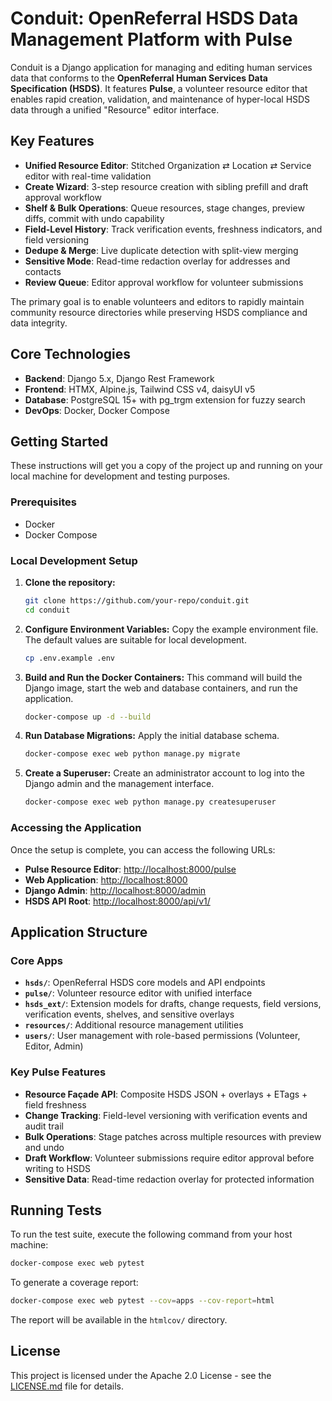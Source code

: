 # Conduit: OpenReferral HSDS Data Management Platform with Pulse

[](https://www.google.com/search?q=https://github.com/your-repo/conduit/actions)
[](https://www.google.com/search?q=https://codecov.io/gh/your-repo/conduit)
[](https://opensource.org/licenses/MIT)

Conduit is a Django application for managing and editing human services data that conforms to the **OpenReferral Human Services Data Specification (HSDS)**. It features **Pulse**, a volunteer resource editor that enables rapid creation, validation, and maintenance of hyper-local HSDS data through a unified "Resource" editor interface.

## Key Features

- **Unified Resource Editor**: Stitched Organization ⇄ Location ⇄ Service editor with real-time validation
- **Create Wizard**: 3-step resource creation with sibling prefill and draft approval workflow
- **Shelf & Bulk Operations**: Queue resources, stage changes, preview diffs, commit with undo capability
- **Field-Level History**: Track verification events, freshness indicators, and field versioning
- **Dedupe & Merge**: Live duplicate detection with split-view merging
- **Sensitive Mode**: Read-time redaction overlay for addresses and contacts
- **Review Queue**: Editor approval workflow for volunteer submissions

The primary goal is to enable volunteers and editors to rapidly maintain community resource directories while preserving HSDS compliance and data integrity.

## Core Technologies

  - **Backend**: Django 5.x, Django Rest Framework
  - **Frontend**: HTMX, Alpine.js, Tailwind CSS v4, daisyUI v5
  - **Database**: PostgreSQL 15+ with pg_trgm extension for fuzzy search
  - **DevOps**: Docker, Docker Compose

## Getting Started

These instructions will get you a copy of the project up and running on your local machine for development and testing purposes.

### Prerequisites

  - Docker
  - Docker Compose

### Local Development Setup

1.  **Clone the repository:**

    ```bash
    git clone https://github.com/your-repo/conduit.git
    cd conduit
    ```

2.  **Configure Environment Variables:**
    Copy the example environment file. The default values are suitable for local development.

    ```bash
    cp .env.example .env
    ```

3.  **Build and Run the Docker Containers:**
    This command will build the Django image, start the web and database containers, and run the application.

    ```bash
    docker-compose up -d --build
    ```

4.  **Run Database Migrations:**
    Apply the initial database schema.

    ```bash
    docker-compose exec web python manage.py migrate
    ```

5.  **Create a Superuser:**
    Create an administrator account to log into the Django admin and the management interface.

    ```bash
    docker-compose exec web python manage.py createsuperuser
    ```

### Accessing the Application

Once the setup is complete, you can access the following URLs:

  - **Pulse Resource Editor**: [http://localhost:8000/pulse](https://www.google.com/search?q=http://localhost:8000/pulse)
  - **Web Application**: [http://localhost:8000](https://www.google.com/search?q=http://localhost:8000)
  - **Django Admin**: [http://localhost:8000/admin](https://www.google.com/search?q=http://localhost:8000/admin)
  - **HSDS API Root**: [http://localhost:8000/api/v1/](https://www.google.com/search?q=http://localhost:8000/api/v1/)

## Application Structure

### Core Apps

- **`hsds/`**: OpenReferral HSDS core models and API endpoints
- **`pulse/`**: Volunteer resource editor with unified interface
- **`hsds_ext/`**: Extension models for drafts, change requests, field versions, verification events, shelves, and sensitive overlays
- **`resources/`**: Additional resource management utilities
- **`users/`**: User management with role-based permissions (Volunteer, Editor, Admin)

### Key Pulse Features

- **Resource Façade API**: Composite HSDS JSON + overlays + ETags + field freshness
- **Change Tracking**: Field-level versioning with verification events and audit trail
- **Bulk Operations**: Stage patches across multiple resources with preview and undo
- **Draft Workflow**: Volunteer submissions require editor approval before writing to HSDS
- **Sensitive Data**: Read-time redaction overlay for protected information

## Running Tests

To run the test suite, execute the following command from your host machine:

```bash
docker-compose exec web pytest
```

To generate a coverage report:

```bash
docker-compose exec web pytest --cov=apps --cov-report=html
```

The report will be available in the `htmlcov/` directory.

## License

This project is licensed under the Apache 2.0 License - see the [LICENSE.md](LICENSE.md) file for details.
